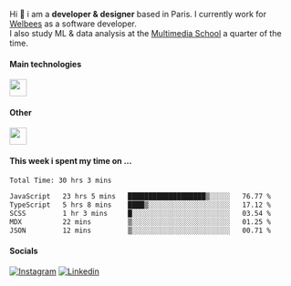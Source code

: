 Hi :wave: i am a **developer & designer** based in Paris. I currently work for [Welbees](https://www.welbees.com) as a software developer.<br /> I also study ML & data analysis at the [Multimedia School](https://www.ecole-multimedia.com/) a quarter of the time.

#### Main technologies
<img height="30" src="https://skillicons.dev/icons?i=js,ts,react,nextjs,threejs,nodejs,nestjs,laravel,mysql,git,docker" />

#### Other
<img height="30" src="https://skillicons.dev/icons?i=figma,ps,ai,ae,pr,blender,unreal,ableton" />

#### This week i spent my time on ...
<!--START_SECTION:waka-->

```txt
Total Time: 30 hrs 3 mins

JavaScript   23 hrs 5 mins   ███████████████████▒░░░░░   76.77 %
TypeScript   5 hrs 8 mins    ████▒░░░░░░░░░░░░░░░░░░░░   17.12 %
SCSS         1 hr 3 mins     █░░░░░░░░░░░░░░░░░░░░░░░░   03.54 %
MDX          22 mins         ▒░░░░░░░░░░░░░░░░░░░░░░░░   01.25 %
JSON         12 mins         ▒░░░░░░░░░░░░░░░░░░░░░░░░   00.71 %
```

<!--END_SECTION:waka-->

#### Socials

<a href="https://www.instagram.com/maximelbv/" target="_blank">![Instagram](https://img.shields.io/badge/Instagram-E4405F?style=for-the-badge&logo=instagram&logoColor=white)</a>
<a href="https://www.linkedin.com/in/maxime-lefebvre-85b545199" target="_blank">![Linkedin](https://img.shields.io/badge/LinkedIn-0077B5?style=for-the-badge&logo=linkedin&logoColor=white)</a>

